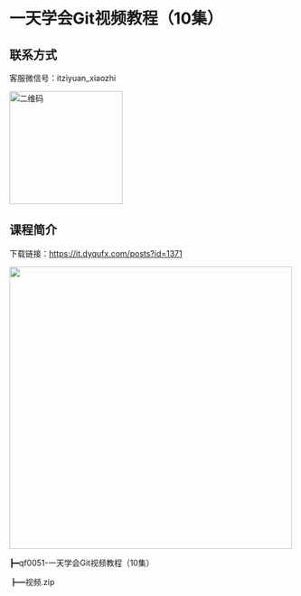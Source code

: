 # 一天学会Git视频教程（10集）

## 联系方式

客服微信号：itziyuan_xiaozhi

<img src="https://ziyuanyun.oss-cn-guangzhou.aliyuncs.com/common/20240614073449/666b82192834a.jpg" width="200" height="200" alt="二维码">

## 课程简介

下载链接：https://it.dyqufx.com/posts?id=1371

<img src="https://ziyuanyun.oss-cn-guangzhou.aliyuncs.com/yun/20240515153920/664466a811043.jpg" width="500" alt="">

  ┣━qf0051-一天学会Git视频教程（10集）

 ┣━视频.zip

  